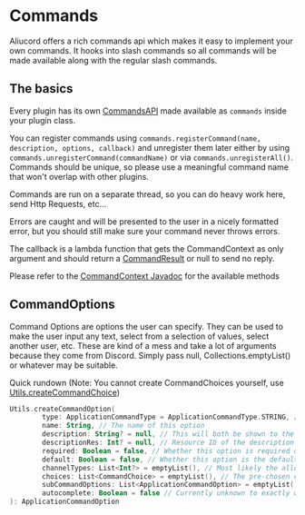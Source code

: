 # Commands

Aliucord offers a rich commands api which makes it easy to implement your own commands. It hooks into slash commands so all commands will be
made available along with the regular slash commands.

## The basics

Every plugin has its own [CommandsAPI](https://aliucord.github.io/dokka/html/-aliucord/com.aliucord.api/-commands-a-p-i) 
made available as `commands` inside your plugin class.

You can register commands using `commands.registerCommand(name, description, options, callback)` and unregister 
them later either by using `commands.unregisterCommand(commandName)` or via `commands.unregisterAll()`. 
Commands should be unique, so please use a meaningful command name that won't overlap with other plugins.

Commands are run on a separate thread, so you can do heavy work here, send Http Requests, etc...

Errors are caught and will be presented to the user in a nicely formatted error, but you should still make sure your command never throws errors.

The callback is a lambda function that gets the CommandContext as only argument and should return a 
[CommandResult](https://aliucord.github.io/dokka/html/-aliucord/com.aliucord.api/-commands-a-p-i/-command-result) or null to send no reply.

Please refer to the [CommandContext Javadoc](https://aliucord.github.io/dokka/html/-aliucord/com.aliucord.entities/-command-context) 
for the available methods

## CommandOptions

Command Options are options the user can specify. They can be used to make the user input any text, select from a selection of values, select another user, etc.
These are kind of a mess and take a lot of arguments because they come from Discord.
Simply pass null, Collections.emptyList() or whatever may be suitable.

Quick rundown (Note: You cannot create CommandChoices yourself, use [Utils.createCommandChoice](https://aliucord.github.io/dokka/html/-aliucord/com.aliucord/-utils/create-command-choice.html))
```kt
Utils.createCommandOption(
        type: ApplicationCommandType = ApplicationCommandType.STRING, // The type of this option, e.g. String, User or SubCommand
        name: String, // The name of this option
        description: String? = null, // This will both be shown to the user and be the key of this argument in the callback
        descriptionRes: Int? = null, // Resource ID of the description string. If discord has a string you find suitable, use this to have the description be localized, otherwise pass null
        required: Boolean = false, // Whether this option is required or not
        default: Boolean = false, // Whether this option is the default selected option
        channelTypes: List<Int?> = emptyList(), // Most likely the allowed channels this can be used in, but not certian, recommended to keep this an empty list.
        choices: List<CommandChoice> = emptyList(), // The pre-chosen options that this can be, if it is a STRING option
        subCommandOptions: List<ApplicationCommandOption> = emptyList(), // The child subcommand options if applicable
        autocomplete: Boolean = false // Currently unknown to exactly what this does, it is recommended to either pass false or ommit this parameter all together.
): ApplicationCommandOption
```
